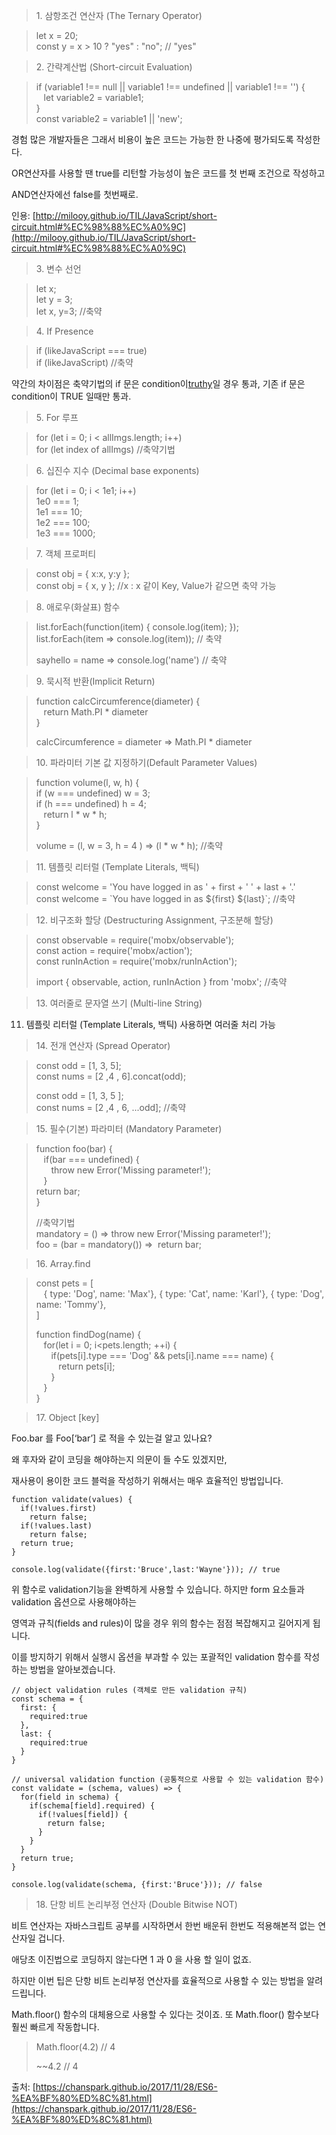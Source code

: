 > 1\. 삼항조건 연산자 (The Ternary Operator)

> let x = 20;  
> const y = x > 10 ? "yes" : "no"; // "yes"

> 2\. 간략계산법 (Short-circuit Evaluation)

> if (variable1 !== null || variable1 !== undefined || variable1 !== '') {  
>    let variable2 = variable1;  
> }  
> const variable2 = variable1 || 'new';

경험 많은 개발자들은 그래서 비용이 높은 코드는 가능한 한 나중에 평가되도록 작성한다.

OR연산자를 사용할 땐 true를 리턴할 가능성이 높은 코드를 첫 번째 조건으로 작성하고

AND연산자에선 false를 첫번째로.

인용: [http://milooy.github.io/TIL/JavaScript/short-circuit.html#%EC%98%88%EC%A0%9C](http://milooy.github.io/TIL/JavaScript/short-circuit.html#%EC%98%88%EC%A0%9C)

> 3\. 변수 선언

> let x;  
> let y = 3;  
> let x, y=3; //축약

> 4\. If Presence

> if (likeJavaScript === true)  
> if (likeJavaScript) //축약

약간의 차이점은 축약기법의 if 문은 condition이[truthy](https://developer.mozilla.org/en-US/docs/Glossary/Truthy)일 경우 통과, 기존 if 문은 condition이 TRUE 일때만 통과.

> 5\. For 루프

> for (let i = 0; i < allImgs.length; i++)  
> for (let index of allImgs) //축약기법

> 6\. 십진수 지수 (Decimal base exponents)

> for (let i = 0; i < 1e1; i++)  
> 1e0 === 1;  
> 1e1 === 10;  
> 1e2 === 100;  
> 1e3 === 1000;

> 7\. 객체 프로퍼티

> const obj = { x:x, y:y };  
> const obj = { x, y }; //x : x 같이 Key, Value가 같으면 축약 가능

> 8\. 애로우(화살표) 함수

> list.forEach(function(item) { console.log(item); });  
> list.forEach(item => console.log(item)); // 축약
>
> sayhello = name => console.log('name') // 축약

> 9\. 묵시적 반환(Implicit Return)

> function calcCircumference(diameter) {  
>    return Math.PI \* diameter  
> }
>
> calcCircumference = diameter => Math.PI \* diameter

> 10\. 파라미터 기본 값 지정하기(Default Parameter Values)

> function volume(l, w, h) {  
> if (w === undefined) w = 3;  
> if (h === undefined) h = 4;  
>    return l \* w \* h;  
> }
>
> volume = (l, w = 3, h = 4 ) => (l \* w \* h); //축약

> 11\. 템플릿 리터럴 (Template Literals, 백틱)

> const welcome = 'You have logged in as ' + first + ' ' + last + '.'  
> const welcome = \`You have logged in as ${first} ${last}\`; //축약

> 12\. 비구조화 할당 (Destructuring Assignment, 구조분해 할당)

> const observable = require('mobx/observable');  
> const action = require('mobx/action');  
> const runInAction = require('mobx/runInAction');
>
> import { observable, action, runInAction } from 'mobx'; //축약

> 13\. 여러줄로 문자열 쓰기 (Multi-line String)

11. 템플릿 리터럴 (Template Literals, 백틱) 사용하면 여러줄 처리 가능

> 14\. 전개 연산자 (Spread Operator)

> const odd = \[1, 3, 5\];  
> const nums = \[2 ,4 , 6\].concat(odd);
>
> const odd = \[1, 3, 5 \];  
> const nums = \[2 ,4 , 6, ...odd\]; //축약

> 15\. 필수(기본) 파라미터 (Mandatory Parameter)

> function foo(bar) {  
>    if(bar === undefined) {  
>       throw new Error('Missing parameter!');  
>    }  
> return bar;  
> }
>
> //축약기법  
> mandatory = () => throw new Error('Missing parameter!');   
> foo = (bar = mandatory()) =>  return bar;

> 16\. Array.find

> const pets = \[  
>    { type: 'Dog', name: 'Max'}, { type: 'Cat', name: 'Karl'}, { type: 'Dog', name: 'Tommy'},  
> \]
>
> function findDog(name) {  
>    for(let i = 0; i<pets.length; ++i) {  
>       if(pets\[i\].type === 'Dog' && pets\[i\].name === name) {  
>          return pets\[i\];  
>       }  
>    }  
> }

> 17\. Object \[key\]

Foo.bar 를 Foo\[‘bar’\] 로 적을 수 있는걸 알고 있나요?

왜 후자와 같이 코딩을 해야하는지 의문이 들 수도 있겠지만,

재사용이 용이한 코드 블럭을 작성하기 위해서는 매우 효율적인 방법입니다.

```
function validate(values) {
  if(!values.first)
    return false;
  if(!values.last)
    return false;
  return true;
}

console.log(validate({first:'Bruce',last:'Wayne'})); // true
```

위 함수로 validation기능을 완벽하게 사용할 수 있습니다. 하지만 form 요소들과 validation 옵션으로 사용해야하는

영역과 규칙(fields and rules)이 많을 경우 위의 함수는 점점 복잡해지고 길어지게 됩니다.

이를 방지하기 위해서 실행시 옵션을 부과할 수 있는 포괄적인 validation 함수를 작성하는 방법을 알아보겠습니다.

```
// object validation rules (객체로 만든 validation 규칙)
const schema = {
  first: {
    required:true
  },
  last: {
    required:true
  }
}

// universal validation function (공통적으로 사용할 수 있는 validation 함수)
const validate = (schema, values) => {
  for(field in schema) {
    if(schema[field].required) {
      if(!values[field]) {
        return false;
      }
    }
  }
  return true;
}

console.log(validate(schema, {first:'Bruce'})); // false
```

> 18\. 단항 비트 논리부정 연산자 (Double Bitwise NOT)

비트 연산자는 자바스크립트 공부를 시작하면서 한번 배운뒤 한번도 적용해본적 없는 연산자일 겁니다.

애당초 이진법으로 코딩하지 않는다면 1 과 0 을 사용 할 일이 없죠.

하지만 이번 팁은 단항 비트 논리부정 연산자를 효율적으로 사용할 수 있는 방법을 알려드립니다.

Math.floor() 함수의 대체용으로 사용할 수 있다는 것이죠. 또 Math.floor() 함수보다 훨씬 빠르게 작동합니다.

> Math.floor(4.2) // 4
>
> ~~4.2 // 4

출처: [https://chanspark.github.io/2017/11/28/ES6-%EA%BF%80%ED%8C%81.html](https://chanspark.github.io/2017/11/28/ES6-%EA%BF%80%ED%8C%81.html)
